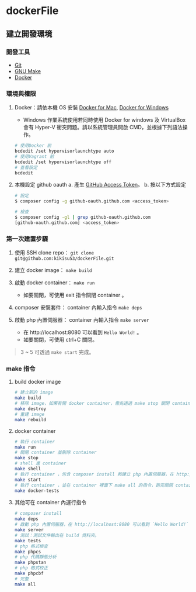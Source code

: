 # dockerFile

## 建立開發環境

### 開發工具
* [Git](https://git-scm.com/)
* [GNU Make](https://www.gnu.org/software/make/)
* [Docker](https://www.docker.com/)

### 環境與權限
1. Docker：請依本機 OS 安裝 [Docker for Mac](https://docs.docker.com/docker-for-mac/install/), [Docker for Windows](https://docs.docker.com/docker-for-windows/install/) 
    * Windows 作業系統使用若同時使用 Docker for windows 及 VirtualBox 會有 Hyper-V 衝突問題。請以系統管理員開啟 CMD，並根據下列語法操作。
    ```bash
    # 使用Docker 前
    bcdedit /set hypervisorlaunchtype auto
    # 使用Vagrant 前
    bcdedit /set hypervisorlaunchtype off
    # 查看設定 
    bcdedit
    ```

2. 本機設定 github oauth
    a. 產生 [GitHub Access Token](https://help.github.com/articles/creating-a-personal-access-token-for-the-command-line/)。
    b. 按以下方式設定
    ```bash
    # 設定
    $ composer config -g github-oauth.github.com <access_token>

    # 檢查
    $ composer config -gl | grep github-oauth.github.com
    [github-oauth.github.com] <access_token>
    ```

### 第一次建置步驟
1. 使用 SSH clone repo： `git clone git@github.com:kikisu53/dockerFile.git`

2. 建立 docker image： `make build` 

3. 啟動 docker container： `make run` 
    * 如要關閉，可使用 exit 指令關閉 container 。

4. composer 安裝套件： container 內輸入指令 `make deps`

5. 啟動 php 內置伺服器： container 內輸入指令 `make server` 
    * 在 http://localhost:8080 可以看到 `Hello World!` 。
    * 如要關閉，可使用 ctrl+C 關閉。

> 3 ~ 5 可透過 `make start` 完成。

### make 指令
1. build docker image

    ```bash
    # 建立新的 image
    make build
    # 移除 image，如果有開 docker container，需先透過 make stop 關閉 container
    make destroy
    # 重建 image
    make rebuild
    ```

2. docker container

    ```bash
    # 執行 container
    make run
    # 關閉 container 並刪除 container
    make stop
    # shell 進 container
    make shell
    # 執行 container ，包含 composer install 和建立 php 內置伺服器，在 http://localhost:8080 可以看到 `Hello World!` ，ctrl+C 可關閉伺服器和 container。
    make start
    # 執行 container ，並在 container 裡面下 make all 的指令，跑完關閉 container 。
    make docker-tests
    ```

3. 其他可在 container 內運行指令

    ```bash
    # composer install
    make deps
    # 啟動 php 內置伺服器，在 http://localhost:8080 可以看到 `Hello World!` ，ctrl+C 可關閉伺服器。
    make server
    # 測試：測試文件輸出在 build 資料夾。
    make tests
    # php 格式檢查
    make phpcs
    # php 代碼靜態分析
    make phpstan
    # php 格式校正
    make phpcbf
    # 完整
    make all
    ```